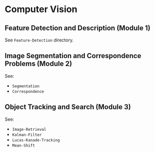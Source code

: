 # Computer Vision

## Feature Detection and Description (Module 1)

See `Feature-Detection` directory.

## Image Segmentation and Correspondence Problems (Module 2)

See: 

* `Segmentation`
* `Correspondence`

## Object Tracking and Search (Module 3)

See: 

* `Image-Retrieval`
* `Kalman-Filter`
* `Lucas-Kanade-Tracking`
* `Mean-Shift`